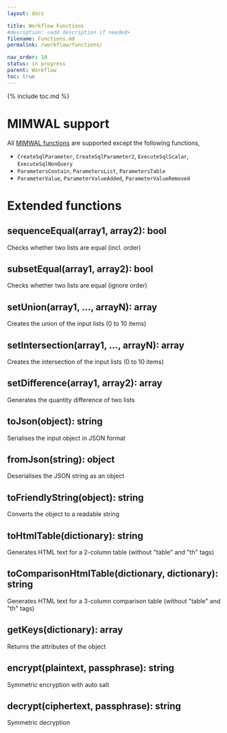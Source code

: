 ```yaml
---
layout: docs

title: Workflow Functions
#desription: <add description if needed>
filename: Functions.md
permalink: /workflow/functions/

nav_order: 10
status: in progress
parent: Workflow
toc: true
---
```


{% include toc.md %}



# MIMWAL support
All [MIMWAL functions](https://github.com/Microsoft/MIMWAL/wiki/Functions) are supported except the following functions,
- ```CreateSqlParameter```, ```CreateSqlParameter2```, ```ExecuteSqlScalar```, ```ExecuteSqlNonQuery```
- ```ParametersContain```, ```ParametersList```, ```ParametersTable```
- ```ParameterValue```, ```ParameterValueAdded```, ```ParameterValueRemoved```

# Extended functions

## sequenceEqual(array1, array2): bool
Checks whether two lists are equal (incl. order)

## subsetEqual(array1, array2): bool
Checks whether two lists are equal (ignore order)

## setUnion(array1, ..., arrayN): array
Creates the union of the input lists (0 to 10 items)

## setIntersection(array1, ..., arrayN): array
Creates the intersection of the input lists (0 to 10 items)

## setDifference(array1, array2): array
Generates the quantity difference of two lists

## toJson(object): string
Serialises the input object in JSON format

## fromJson(string): object
Deserialises the JSON string as an object

## toFriendlyString(object): string
Converts the object to a readable string

## toHtmlTable(dictionary): string
Generates HTML text for a 2-column table (without "table" and "th" tags)

## toComparisonHtmlTable(dictionary, dictionary): string
Generates HTML text for a 3-column comparison table (without "table" and "th" tags)

## getKeys(dictionary): array
Returns the attributes of the object

## encrypt(plaintext, passphrase): string
Symmetric encryption with auto salt

## decrypt(ciphertext, passphrase): string
Symmetric decryption
